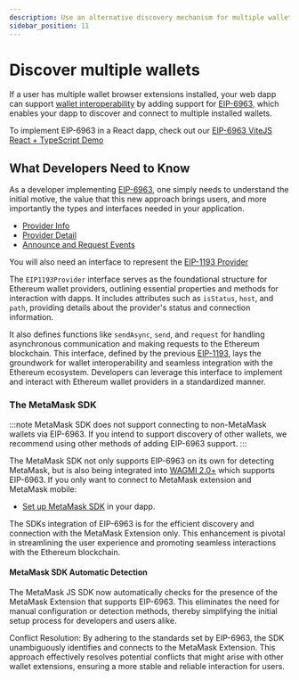 ```yaml
---
description: Use an alternative discovery mechanism for multiple wallets.
sidebar_position: 11
---
```


# Discover multiple wallets

If a user has multiple wallet browser extensions installed, your web dapp can support
[wallet interoperability](../concepts/wallet-interoperabilty.md) by adding support for
[EIP-6963](https://eips.ethereum.org/EIPS/eip-6963), which enables your dapp to discover and connect to multiple installed wallets.

To implement EIP-6963 in a React dapp, check out our [EIP-6963 ViteJS React + TypeScript Demo](https://github.com/MetaMask/vite-react-ts-eip-6963/blob/main/src/vite-env.d.ts)

## What Developers Need to Know

As a developer implementing [EIP-6963](https://eips.ethereum.org/EIPS/eip-6963), one simply needs to understand the initial motive, the value that this new approach brings users, and more importantly the types and interfaces needed in your application.

- [Provider Info](https://eips.ethereum.org/EIPS/eip-6963#provider-info)
- [Provider Detail](https://eips.ethereum.org/EIPS/eip-6963#provider-detail)
- [Announce and Request Events](https://eips.ethereum.org/EIPS/eip-6963#announce-and-request-events)

You will also need an interface to represent the [EIP-1193 Provider](https://eips.ethereum.org/EIPS/eip-1193)

The `EIP1193Provider` interface serves as the foundational structure for Ethereum wallet providers, outlining essential properties and methods for interaction with dapps. It includes attributes such as `isStatus`, `host`, and `path`, providing details about the provider's status and connection information. 

It also defines functions like `sendAsync`, `send`, and `request` for handling asynchronous communication and making requests to the Ethereum blockchain. This interface, defined by the previous [EIP-1193](https://eips.ethereum.org/EIPS/eip-1193), lays the groundwork for wallet interoperability and seamless integration with the Ethereum ecosystem. Developers can leverage this interface to implement and interact with Ethereum wallet providers in a standardized manner.

### The MetaMask SDK

:::note
MetaMask SDK does not support connecting to non-MetaMask wallets via EIP-6963.
If you intend to support discovery of other wallets, we recommend using other methods of adding
EIP-6963 support.
:::

The MetaMask SDK not only supports EIP-6963 on its own for detecting MetaMask, but is also being integrated into [WAGMI 2.0+](https://wagmi.sh/) which supports EIP-6963. If you only want to connect to MetaMask extension and MetaMask mobile:

- [Set up MetaMask SDK](../how-to/connect/set-up-sdk/javascript/index.md) in your dapp.

The SDKs integration of EIP-6963 is for the efficient discovery and connection with the MetaMask Extension only. This enhancement is pivotal in streamlining the user experience and promoting seamless interactions with the Ethereum blockchain. 

#### MetaMask SDK Automatic Detection

The MetaMask JS SDK now automatically checks for the presence of the MetaMask Extension that supports EIP-6963. This eliminates the need for manual configuration or detection methods, thereby simplifying the initial setup process for developers and users alike.  

Conflict Resolution: By adhering to the standards set by EIP-6963, the SDK unambiguously identifies and connects to the MetaMask Extension. This approach effectively resolves potential conflicts that might arise with other wallet extensions, ensuring a more stable and reliable interaction for users. 
